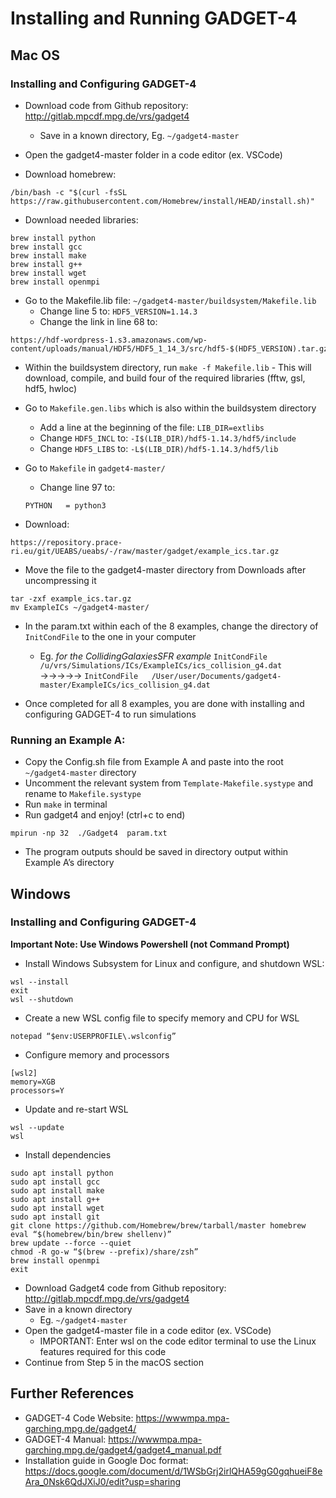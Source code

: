 # Installing and Running GADGET-4

## Mac OS
### Installing and Configuring GADGET-4
- Download code from Github repository: http://gitlab.mpcdf.mpg.de/vrs/gadget4
    - Save in a known directory, Eg. `~/gadget4-master`

- Open the gadget4-master folder in a code editor (ex. VSCode)
- Download homebrew: 
```
/bin/bash -c "$(curl -fsSL https://raw.githubusercontent.com/Homebrew/install/HEAD/install.sh)"
```
- Download needed libraries:
```
brew install python
brew install gcc
brew install make
brew install g++
brew install wget
brew install openmpi
```

- Go to the Makefile.lib file: `~/gadget4-master/buildsystem/Makefile.lib`
    - Change line 5 to: `HDF5_VERSION=1.14.3`
    - Change the link in line 68 to:
```
https://hdf-wordpress-1.s3.amazonaws.com/wp-content/uploads/manual/HDF5/HDF5_1_14_3/src/hdf5-$(HDF5_VERSION).tar.gz
```
- Within the buildsystem directory, run `make -f Makefile.lib`
        - This will download, compile, and build four of the required libraries (fftw, gsl, hdf5, hwloc)

- Go to `Makefile.gen.libs` which is also within the buildsystem directory
    - Add a line at the beginning of the file: `LIB_DIR=extlibs`
    - Change `HDF5_INCL` to: `-I$(LIB_DIR)/hdf5-1.14.3/hdf5/include`
    - Change `HDF5_LIBS` to: `-L$(LIB_DIR)/hdf5-1.14.3/hdf5/lib`

- Go to `Makefile` in `gadget4-master/`
    - Change line 97 to: 
    ```
    PYTHON   = python3
    ```

- Download:
```
https://repository.prace-ri.eu/git/UEABS/ueabs/-/raw/master/gadget/example_ics.tar.gz
```
- Move the file to the gadget4-master directory from Downloads after uncompressing it
```
tar -zxf example_ics.tar.gz
mv ExampleICs ~/gadget4-master/
```

- In the param.txt within each of the 8 examples, change the directory of `InitCondFile` to the one in your computer
    - Eg. *for the CollidingGalaxiesSFR example*
`InitCondFile /u/vrs/Simulations/ICs/ExampleICs/ics_collision_g4.dat` →→→→→ `InitCondFile   /User/user/Documents/gadget4-master/ExampleICs/ics_collision_g4.dat`

- Once completed for all 8 examples, you are done with installing and configuring GADGET-4 to run simulations

### Running an Example A:
- Copy the Config.sh file from Example A and paste into the root `~/gadget4-master` directory
- Uncomment the relevant system from `Template-Makefile.systype` and rename to `Makefile.systype`
- Run `make` in terminal
- Run gadget4 and enjoy! (ctrl+c to end)
```
mpirun -np 32  ./Gadget4  param.txt
```
- The program outputs should be saved in directory output within Example A’s directory

## Windows
### Installing and Configuring GADGET-4

**Important Note: Use Windows Powershell (not Command Prompt)**

- Install Windows Subsystem for Linux and configure, and shutdown WSL:
```
wsl --install
exit
wsl --shutdown
```

- Create a new WSL config file to specify memory and CPU for WSL
```
notepad “$env:USERPROFILE\.wslconfig” 
```

- Configure memory and processors
```
[wsl2]
memory=XGB
processors=Y
```
- Update and re-start WSL
```
wsl --update
wsl
```

- Install dependencies
```
sudo apt install python
sudo apt install gcc
sudo apt install make
sudo apt install g++
sudo apt install wget
sudo apt install git
git clone https://github.com/Homebrew/brew/tarball/master homebrew
eval “$(homebrew/bin/brew shellenv)”
brew update --force --quiet
chmod -R go-w “$(brew --prefix)/share/zsh”
brew install openmpi
exit
```

- Download Gadget4 code from Github repository: http://gitlab.mpcdf.mpg.de/vrs/gadget4
- Save in a known directory
    - Eg. `~/gadget4-master`
- Open the gadget4-master file in a code editor (ex. VSCode)
    - IMPORTANT: Enter wsl on the code editor terminal to use the Linux features required for this code
- Continue from Step 5 in the macOS section

## Further References
- GADGET-4 Code Website: https://wwwmpa.mpa-garching.mpg.de/gadget4/
- GADGET-4 Manual: https://wwwmpa.mpa-garching.mpg.de/gadget4/gadget4_manual.pdf
- Installation guide in Google Doc format: https://docs.google.com/document/d/1WSbGrj2irlQHA59gG0gqhueiF8eAra_0Nsk6QdJXiJ0/edit?usp=sharing
